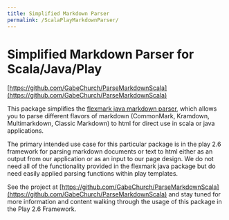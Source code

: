 ```yaml
---
title: Simplified Markdown Parser
permalink: /ScalaPlayMarkdownParser/
---
```



Simplified Markdown Parser for Scala/Java/Play
=============
[https://github.com/GabeChurch/ParseMarkdownScala](https://github.com/GabeChurch/ParseMarkdownScala)

This package simplifies the [flexmark java markdown parser](https://github.com/vsch/flexmark-java), which allows you to parse different flavors of markdown (CommonMark, Kramdown, Multimarkdown, Classic Markdown) to html for direct use in scala or java applications. 

The primary intended use case for this particular package is in the play 2.6 framework for parsing markdown documents or text to html either as an output from our application or as an input to our page design. We do not need all of the functionality provided in the flexmark java package but do need easily applied parsing functions within play templates.

See the project at [https://github.com/GabeChurch/ParseMarkdownScala](https://github.com/GabeChurch/ParseMarkdownScala) and stay tuned for more information and content walking through the usage of this package in the Play 2.6 Framework. 
